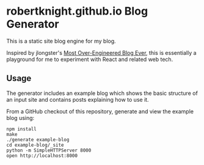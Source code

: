 # robertknight.github.io Blog Generator

This is a static site blog engine for my blog.

Inspired by jlongster's [Most Over-Engineered Blog Ever](http://jlongster.com/Presenting-The-Most-Over-Engineered-Blog-Ever), this is essentially a playground for me to experiment with React and related web tech.

## Usage

The generator includes an example blog which shows the basic structure
of an input site and contains posts explaining how to use it.

From a GitHub checkout of this repository, generate and view the example blog
using:

```
npm install
make
./generate example-blog
cd example-blog/_site
python -m SimpleHTTPServer 8000
open http://localhost:8000
```


